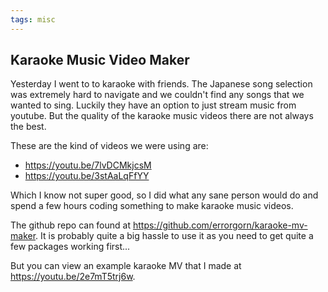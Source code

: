 ```yaml
---
tags: misc
---
```


## Karaoke Music Video Maker

Yesterday I went to to karaoke with friends. The Japanese song selection was extremely hard to navigate and we couldn't find any songs that we wanted to sing. Luckily they have an option to just stream music from youtube. But the quality of the karaoke music videos there are not always the best.

These are the kind of videos we were using are:
- <https://youtu.be/7lvDCMkjcsM>
- <https://youtu.be/3stAaLqFfYY>

Which I know not super good, so I did what any sane person would do and spend a few hours coding something to make karaoke music videos.

The github repo can found at <https://github.com/errorgorn/karaoke-mv-maker>. It is probably quite a big hassle to use it as you need to get quite a few packages working first...

But you can view an example karaoke MV that I made at <https://youtu.be/2e7mT5trj6w>.